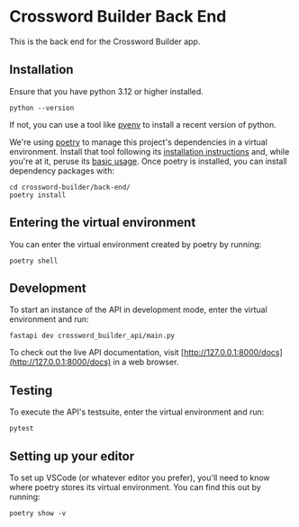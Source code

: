 # Crossword Builder Back End #

This is the back end for the Crossword Builder app.


## Installation

Ensure that you have python 3.12 or higher installed.
```
python --version
```

If not, you can use a tool like [pyenv](https://github.com/pyenv/pyenv) to install a recent
version of python.

We're using [poetry](https://python-poetry.org/) to manage this project's dependencies in a
virtual environment. Install that tool following its 
[installation instructions](https://python-poetry.org/docs/#installation) and, while you're at it,
peruse its [basic usage](https://python-poetry.org/docs/basic-usage/). Once poetry is installed,
you can install dependency packages with:
```
cd crossword-builder/back-end/
poetry install
```


## Entering the virtual environment

You can enter the virtual environment created by poetry by running:
```
poetry shell
```


## Development ##

To start an instance of the API in development mode, enter the virtual environment and run:
```
fastapi dev crossword_builder_api/main.py
```

To check out the live API documentation, visit [http://127.0.0.1:8000/docs](http://127.0.0.1:8000/docs)
in a web browser.


## Testing ##

To execute the API's testsuite, enter the virtual environment and run:
```
pytest
```


## Setting up your editor

To set up VSCode (or whatever editor you prefer), you'll need to know where poetry stores its 
virtual environment. You can find this out by running:
```
poetry show -v
```
